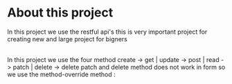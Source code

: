 # About this project

In this project we use the restful api's this is very important project for creating new and large project for bigners

<br>
In this project we use the four method create -> get | update -> post | read -> patch | delete -> delete
patch and delete method does not work in form so we use the method-override method :